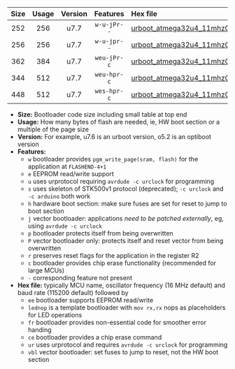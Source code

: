 |Size|Usage|Version|Features|Hex file|
|:-:|:-:|:-:|:-:|:--|
|252|256|u7.7|`w-u-jPr--`|[urboot_atmega32u4_11mhz0592_19200bps_lednop_ur_vbl.hex](https://raw.githubusercontent.com/stefanrueger/urboot.hex/main/mcus/atmega32u4/fcpu_11mhz0592/19200_bps/urboot_atmega32u4_11mhz0592_19200bps_lednop_ur_vbl.hex)|
|256|256|u7.7|`w-u-jpr--`|[urboot_atmega32u4_11mhz0592_19200bps_lednop_fr_ur_vbl.hex](https://raw.githubusercontent.com/stefanrueger/urboot.hex/main/mcus/atmega32u4/fcpu_11mhz0592/19200_bps/urboot_atmega32u4_11mhz0592_19200bps_lednop_fr_ur_vbl.hex)|
|362|384|u7.7|`weu-jPr-c`|[urboot_atmega32u4_11mhz0592_19200bps_ee_lednop_fr_ce_ur_vbl.hex](https://raw.githubusercontent.com/stefanrueger/urboot.hex/main/mcus/atmega32u4/fcpu_11mhz0592/19200_bps/urboot_atmega32u4_11mhz0592_19200bps_ee_lednop_fr_ce_ur_vbl.hex)|
|344|512|u7.7|`weu-hpr-c`|[urboot_atmega32u4_11mhz0592_19200bps_ee_lednop_fr_ce_ur.hex](https://raw.githubusercontent.com/stefanrueger/urboot.hex/main/mcus/atmega32u4/fcpu_11mhz0592/19200_bps/urboot_atmega32u4_11mhz0592_19200bps_ee_lednop_fr_ce_ur.hex)|
|448|512|u7.7|`wes-hpr-c`|[urboot_atmega32u4_11mhz0592_19200bps_ee_lednop_fr_ce.hex](https://raw.githubusercontent.com/stefanrueger/urboot.hex/main/mcus/atmega32u4/fcpu_11mhz0592/19200_bps/urboot_atmega32u4_11mhz0592_19200bps_ee_lednop_fr_ce.hex)|

- **Size:** Bootloader code size including small table at top end
- **Usage:** How many bytes of flash are needed, ie, HW boot section or a multiple of the page size
- **Version:** For example, u7.6 is an urboot version, o5.2 is an optiboot version
- **Features:**
  + `w` bootloader provides `pgm_write_page(sram, flash)` for the application at `FLASHEND-4+1`
  + `e` EEPROM read/write support
  + `u` uses urprotocol requiring `avrdude -c urclock` for programming
  + `s` uses skeleton of STK500v1 protocol (deprecated); `-c urclock` and `-c arduino` both work
  + `h` hardware boot section: make sure fuses are set for reset to jump to boot section
  + `j` vector bootloader: applications *need to be patched externally*, eg, using `avrdude -c urclock`
  + `p` bootloader protects itself from being overwritten
  + `P` vector bootloader only: protects itself and reset vector from being overwritten
  + `r` preserves reset flags for the application in the register R2
  + `c` bootloader provides chip erase functionality (recommended for large MCUs)
  + `-` corresponding feature not present
- **Hex file:** typically MCU name, oscillator frequency (16 MHz default) and baud rate (115200 default) followed by
  + `ee` bootloader supports EEPROM read/write
  + `lednop` is a template bootloader with `mov rx,rx` nops as placeholders for LED operations
  + `fr` bootloader provides non-essential code for smoother error handing
  + `ce` bootloader provides a chip erase command
  + `ur` uses urprotocol and requires `avrdude -c urclock` for programming
  + `vbl` vector bootloader: set fuses to jump to reset, not the HW boot section
